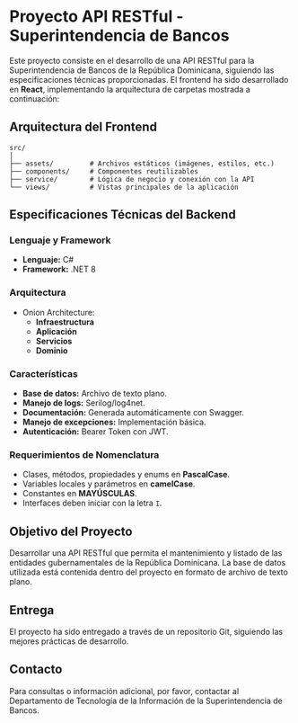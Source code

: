 # Proyecto API RESTful - Superintendencia de Bancos

Este proyecto consiste en el desarrollo de una API RESTful para la Superintendencia de Bancos de la República Dominicana, siguiendo las especificaciones técnicas proporcionadas. El frontend ha sido desarrollado en **React**, implementando la arquitectura de carpetas mostrada a continuación:

## Arquitectura del Frontend

```
src/
│
├── assets/         # Archivos estáticos (imágenes, estilos, etc.)
├── components/     # Componentes reutilizables
├── service/        # Lógica de negocio y conexión con la API
└── views/          # Vistas principales de la aplicación
```

## Especificaciones Técnicas del Backend

### Lenguaje y Framework
- **Lenguaje:** C#
- **Framework:** .NET 8

### Arquitectura
- Onion Architecture:
  - **Infraestructura**
  - **Aplicación**
  - **Servicios**
  - **Dominio**

### Características
- **Base de datos:** Archivo de texto plano.
- **Manejo de logs:** Serilog/log4net.
- **Documentación:** Generada automáticamente con Swagger.
- **Manejo de excepciones:** Implementación básica.
- **Autenticación:** Bearer Token con JWT.

### Requerimientos de Nomenclatura
- Clases, métodos, propiedades y enums en **PascalCase**.
- Variables locales y parámetros en **camelCase**.
- Constantes en **MAYÚSCULAS**.
- Interfaces deben iniciar con la letra `I`.

## Objetivo del Proyecto

Desarrollar una API RESTful que permita el mantenimiento y listado de las entidades gubernamentales de la República Dominicana. La base de datos utilizada está contenida dentro del proyecto en formato de archivo de texto plano.

## Entrega

El proyecto ha sido entregado a través de un repositorio Git, siguiendo las mejores prácticas de desarrollo.

## Contacto

Para consultas o información adicional, por favor, contactar al Departamento de Tecnología de la Información de la Superintendencia de Bancos.
